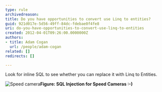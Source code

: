 ```yaml
---
type: rule
archivedreason: 
title: Do you have opportunities to convert use Linq to entities?
guid: 921d017e-5d56-49ff-84dc-fdebae0f4fe8
uri: do-you-have-opportunities-to-convert-use-linq-to-entities
created: 2012-04-01T09:26:00.0000000Z
authors:
- title: Adam Cogan
  url: /people/adam-cogan
related: []
redirects: []

---
```


Look for inline SQL to see whether you can replace it with Linq to Entities.

<!--endintro-->
![Speed camera](speed-camera.jpg)**Figure: SQL Injection for Speed Cameras :-)**
